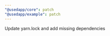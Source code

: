 ```yaml
---
"@usedapp/core": patch
"@usedapp/example": patch
---
```


Update yarn.lock and add missing dependencies
